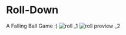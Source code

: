 # Roll-Down
A Falling Ball Game :)
![roll _1](https://user-images.githubusercontent.com/102579070/193509307-07fc2067-e8de-4ee1-9f2f-ea25d2040fd7.png)
![roll preview _2](https://user-images.githubusercontent.com/102579070/193509348-07fe44ac-ecb2-41ac-bec6-cee17c25ee63.png)
